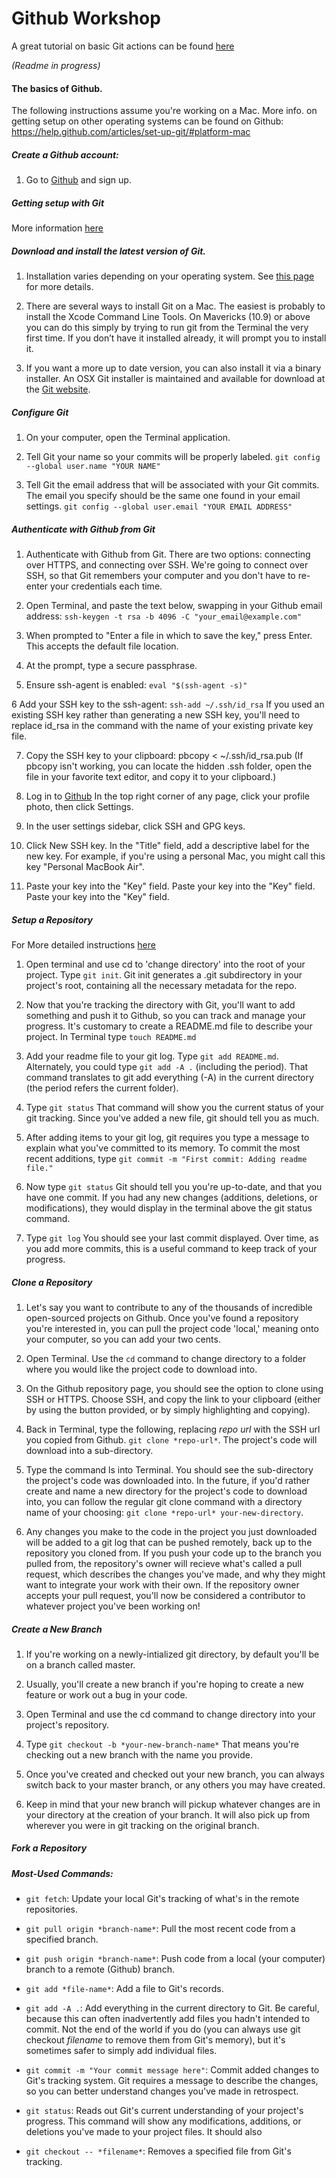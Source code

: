 # Github Workshop

A great tutorial on basic Git actions can be found [here](https://try.github.io/levels/1/challenges/1)

*(Readme in progress)*

#### The basics of Github.

The following instructions assume you're working on a Mac. More info. on getting setup on other operating systems can be found on Github: https://help.github.com/articles/set-up-git/#platform-mac

##### Create a Github account:

1. Go to [Github](https://github.com/) and sign up.

##### Getting setup with Git

More information [here](https://help.github.com/articles/set-up-git/)

##### Download and install the latest version of Git.

1. Installation varies depending on your operating system. See [this page](https://git-scm.com/book/en/v2/Getting-Started-Installing-Git) for more details.

2. There are several ways to install Git on a Mac. The easiest is probably to install the Xcode Command Line Tools. On Mavericks (10.9) or above you can do this simply by trying to run git from the Terminal the very first time. If you don’t have it installed already, it will prompt you to install it.

3. If you want a more up to date version, you can also install it via a binary installer. An OSX Git installer is maintained and available for download at the [Git website](http://git-scm.com/download/mac).

##### Configure Git

1. On your computer, open the Terminal application.

2. Tell Git your name so your commits will be properly labeled. `git config --global user.name "YOUR NAME"`

3. Tell Git the email address that will be associated with your Git commits. The email you specify should be the same one found in your email settings. `git config --global user.email "YOUR EMAIL ADDRESS"`

##### Authenticate with Github from Git

1. Authenticate with Github from Git. There are two options: connecting over HTTPS, and connecting over SSH. We're going to connect over SSH, so that Git remembers your computer and you don't have to re-enter your credentials each time.

2. Open Terminal, and paste the text below, swapping in your Github email address: `ssh-keygen -t rsa -b 4096 -C "your_email@example.com"`

3. When prompted to "Enter a file in which to save the key," press Enter. This accepts the default file location.

4. At the prompt, type a secure passphrase.

5. Ensure ssh-agent is enabled: `eval "$(ssh-agent -s)"`

6 Add your SSH key to the ssh-agent: `ssh-add ~/.ssh/id_rsa` If you used an existing SSH key rather than generating a new SSH key, you'll need to replace id_rsa in the command with the name of your existing private key file. 

7. Copy the SSH key to your clipboard: pbcopy < ~/.ssh/id_rsa.pub (If pbcopy isn't working, you can locate the hidden .ssh folder, open the file in your favorite text editor, and copy it to your clipboard.)

8. Log in to [Github](https://github.com/) In the top right corner of any page, click your profile photo, then click Settings.

9. In the user settings sidebar, click SSH and GPG keys.

10. Click New SSH key. In the "Title" field, add a descriptive label for the new key. For example, if you're using a personal Mac, you might call this key "Personal MacBook Air".

11. Paste your key into the "Key" field. Paste your key into the "Key" field. Paste your key into the "Key" field.

##### Setup a Repository

For More detailed instructions [here](https://www.atlassian.com/git/tutorials/setting-up-a-repository/)

1. Open terminal and use cd to 'change directory' into the root of your project. Type `git init`. Git init generates a .git subdirectory in your project's root, containing all the necessary metadata for the repo.

2. Now that you're tracking the directory with Git, you'll want to add something and push it to Github, so you can track and manage your progress. It's customary to create a README.md file to describe your project. In Terminal type `touch README.md` 

3. Add your readme file to your git log. Type `git add README.md`. Alternately, you could type `git add -A .` (including the period). That command translates to git add everything (-A) in the current directory (the period refers the current folder).

4. Type `git status` That command will show you the current status of your git tracking. Since you've added a new file, git should tell you as much.

4. After adding items to your git log, git requires you type a message to explain what you've committed to its memory. To commit the most recent additions, type `git commit -m "First commit: Adding readme file."`

5. Now type `git status` Git should tell you you're up-to-date, and that you have one commit. If you had any new changes (additions, deletions, or modifications), they would display in the terminal above the git status command. 

6. Type `git log` You should see your last commit displayed. Over time, as you add more commits, this is a useful command to keep track of your progress.

##### Clone a Repository

1. Let's say you want to contribute to any of the thousands of incredible open-sourced projects on Github. Once you've found a repository you're interested in, you can pull the project code 'local,' meaning onto your computer, so you can add your two cents.

2. Open Terminal. Use the `cd` command to change directory to a folder where you would like the project code to download into. 

3. On the Github repository page, you should see the option to clone using SSH or HTTPS. Choose SSH, and copy the link to your clipboard (either by using the button provided, or by simply highlighting and copying).

4. Back in Terminal, type the following, replacing *repo url* with the SSH url you copied from Github. `git clone *repo-url*`. The project's code will download into a sub-directory.

5. Type the command ls into Terminal. You should see the sub-directory the project's code was downloaded into. In the future, if you'd rather create and name a new directory for the project's code to download into, you can follow the regular git clone command with a directory name of your choosing: `git clone *repo-url* your-new-directory`.

6. Any changes you make to the code in the project you just downloaded will be added to a git log that can be pushed remotely, back up to the repository you cloned from. If you push your code up to the branch you pulled from, the repository's owner will recieve what's called a pull request, which describes the changes you've made, and why they might want to integrate your work with their own. If the repository owner accepts your pull request, you'll now be considered a contributor to whatever project you've been working on!

##### Create a New Branch

1. If you're working on a newly-intialized git directory, by default you'll be on a branch called master. 

2. Usually, you'll create a new branch if you're hoping to create a new feature or work out a bug in your code.

3. Open Terminal and use the cd command to change directory into your project's repository.

4. Type `git checkout -b *your-new-branch-name*` That means you're checking out a new branch with the name you provide. 

5. Once you've created and checked out your new branch, you can always switch back to your master branch, or any others you may have created.

6. Keep in mind that your new branch will pickup whatever changes are in your directory at the creation of your branch. It will also pick up from wherever you were in git tracking on the original branch.

##### Fork a Repository

##### Most-Used Commands:

* `git fetch`: Update your local Git's tracking of what's in the remote repositories.

* `git pull origin *branch-name*`: Pull the most recent code from a specified branch.

* `git push origin *branch-name*`: Push code from a local (your computer) branch to a remote (Github) branch.

* `git add *file-name*`: Add a file to Git's records.

* `git add -A .`: Add everything in the current directory to Git. Be careful, because this can often inadvertently add files you hadn't intended to commit. Not the end of the world if you do (you can always use git checkout *filename* to remove them from Git's memory), but it's sometimes safer to simply add individual files.

* `git commit -m "Your commit message here"`: Commit added changes to Git's tracking system. Git requires a message to describe the changes, so you can better understand changes you've made in retrospect.

* `git status`: Reads out Git's current understanding of your project's progress. This command will show any modifications, additions, or deletions you've made to your project files. It should also

* `git checkout -- *filename*`: Removes a specified file from Git's tracking. 

